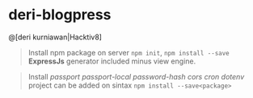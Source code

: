 # deri-blogpress
@[deri kurniawan|Hacktiv8]

>Install npm package on server `npm init`, `npm install --save`
**ExpressJs** generator included minus view engine.

>Install *passport passport-local password-hash cors cron dotenv*
>project  can be added on sintax `npm install --save<package>`
